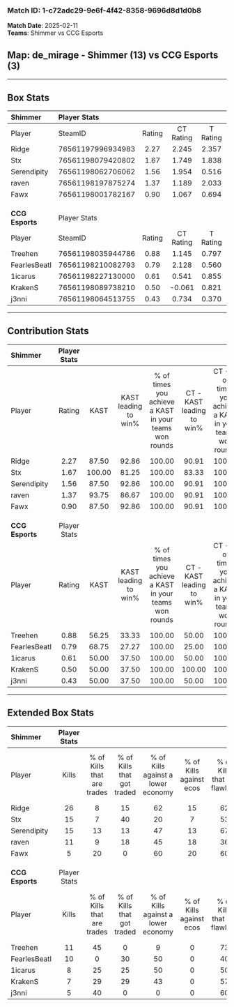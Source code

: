 ### Match ID: 1-c72adc29-9e6f-4f42-8358-9696d8d1d0b8  
**Match Date**: 2025-02-11  
**Teams**: Shimmer vs CCG Esports  

## **Map**: de_mirage - Shimmer (13) vs CCG Esports (3)  
---  

## Box Stats  

| **Shimmer**     | Player Stats      |        |           |          |        |       |       |         |        |      |     |
| :- | :- | :-: | :-: | :-: | :-: | :-: | :-: | :-: | :-: | :-: | :-: |
| Player          | SteamID           | Rating | CT Rating | T Rating |  KAST  |  ADR  | Kills | Assists | Deaths | K/D  | HS% |
| Ridge           | 76561197996934983 |  2.27  |   2.245   |  2.357   | 87.50  | 140.3 |  26   |    3    |   9    | 2.89 | 50  |
| Stx             | 76561198079420802 |  1.67  |   1.749   |  1.838   | 100.00 | 101.9 |  15   |    7    |   9    | 1.67 | 66  |
| Serendipity     | 76561198062706062 |  1.56  |   1.954   |  0.516   | 87.50  | 99.4  |  15   |    5    |   9    | 1.67 | 73  |
| raven           | 76561198197875274 |  1.37  |   1.189   |  2.033   | 93.75  | 73.4  |  11   |    4    |   7    | 1.57 | 45  |
| Fawx            | 76561198001782167 |  0.90  |   1.067   |  0.694   | 87.50  | 45.7  |   5   |    3    |   7    | 0.71 | 40  |
|                 |                   |        |           |          |        |       |       |         |        |      |     |
|                 |                   |        |           |          |        |       |       |         |        |      |     |
|                 |                   |        |           |          |        |       |       |         |        |      |     |
| **CCG Esports** | Player Stats      |        |           |          |        |       |       |         |        |      |     |
| Player          | SteamID           | Rating | CT Rating | T Rating |  KAST  |  ADR  | Kills | Assists | Deaths | K/D  | HS% |
| Treehen         | 76561198035944786 |  0.88  |   1.145   |  0.797   | 56.25  | 70.6  |  11   |    4    |   13   | 0.85 | 27  |
| FearlesBeatl    | 76561198210082793 |  0.79  |   2.128   |  0.560   | 68.75  | 63.3  |  10   |    2    |   16   | 0.63 | 70  |
| 1icarus         | 76561198227130000 |  0.61  |   0.541   |  0.855   | 50.00  | 61.8  |   8   |    3    |   14   | 0.57 | 75  |
| KrakenS         | 76561198089738210 |  0.50  |  -0.061   |  0.821   | 50.00  | 44.8  |   7   |    3    |   14   | 0.50 | 42  |
| j3nni           | 76561198064513755 |  0.43  |   0.734   |  0.370   | 50.00  | 60.6  |   5   |    6    |   15   | 0.33 | 60  |
---  

## Contribution Stats  

| **Shimmer**     | Player Stats |        |                      |                                                        |                           |                                                             |                          |                                                            |
| :- | :-: | :-: | :-: | :-: | :-: | :-: | :-: | :-: |
| Player          |    Rating    |  KAST  | KAST leading to win% | % of times you achieve a KAST in your teams won rounds | CT - KAST leading to win% | CT - % of times you achieve a KAST in your teams won rounds | T - KAST leading to win% | T - % of times you achieve a KAST in your teams won rounds |
| Ridge           |     2.27     | 87.50  |        92.86         |                         100.00                         |           90.91           |                           100.00                            |          100.00          |                           100.00                           |
| Stx             |     1.67     | 100.00 |        81.25         |                         100.00                         |           83.33           |                           100.00                            |          75.00           |                           100.00                           |
| Serendipity     |     1.56     | 87.50  |        92.86         |                         100.00                         |           90.91           |                           100.00                            |          100.00          |                           100.00                           |
| raven           |     1.37     | 93.75  |        86.67         |                         100.00                         |           90.91           |                           100.00                            |          75.00           |                           100.00                           |
| Fawx            |     0.90     | 87.50  |        92.86         |                         100.00                         |           90.91           |                           100.00                            |          100.00          |                           100.00                           |
|                 |              |        |                      |                                                        |                           |                                                             |                          |                                                            |
|                 |              |        |                      |                                                        |                           |                                                             |                          |                                                            |
|                 |              |        |                      |                                                        |                           |                                                             |                          |                                                            |
| **CCG Esports** | Player Stats |        |                      |                                                        |                           |                                                             |                          |                                                            |
| Player          |    Rating    |  KAST  | KAST leading to win% | % of times you achieve a KAST in your teams won rounds | CT - KAST leading to win% | CT - % of times you achieve a KAST in your teams won rounds | T - KAST leading to win% | T - % of times you achieve a KAST in your teams won rounds |
| Treehen         |     0.88     | 56.25  |        33.33         |                         100.00                         |           50.00           |                           100.00                            |          28.57           |                           100.00                           |
| FearlesBeatl    |     0.79     | 68.75  |        27.27         |                         100.00                         |           25.00           |                           100.00                            |          28.57           |                           100.00                           |
| 1icarus         |     0.61     | 50.00  |        37.50         |                         100.00                         |           50.00           |                           100.00                            |          33.33           |                           100.00                           |
| KrakenS         |     0.50     | 50.00  |        37.50         |                         100.00                         |          100.00           |                           100.00                            |          28.57           |                           100.00                           |
| j3nni           |     0.43     | 50.00  |        37.50         |                         100.00                         |           50.00           |                           100.00                            |          33.33           |                           100.00                           |
---  

## Extended Box Stats  

| **Shimmer**     | Player Stats |                            |                            |                                    |                         |                              |                                 |        |                             |                                     |                          |                               |                            |
| :- | :-: | :-: | :-: | :-: | :-: | :-: | :-: | :-: | :-: | :-: | :-: | :-: | :-: |
| Player          |    Kills     | % of Kills that are trades | % of Kills that got traded | % of Kills against a lower economy | % of Kills against ecos | % of Kills that are flawless | % of Kills that are close duels | Deaths | % of Deaths that get traded | % of Deaths against a lower economy | % of Deaths against ecos | % of Deaths that are flawless | % of Deaths that are close |
| Ridge           |      26      |             8              |             15             |                 62                 |           15            |              62              |                4                |   9    |              0              |                 11                  |            0             |              78               |             0              |
| Stx             |      15      |             7              |             40             |                 20                 |            7            |              53              |                7                |   9    |             33              |                 33                  |            22            |              44               |             11             |
| Serendipity     |      15      |             13             |             13             |                 47                 |           13            |              67              |                7                |   9    |             11              |                 33                  |            11            |              56               |             11             |
| raven           |      11      |             9              |             18             |                 45                 |           18            |              36              |                0                |   7    |             14              |                 29                  |            0             |              43               |             14             |
| Fawx            |      5       |             20             |             0              |                 60                 |           20            |              60              |                0                |   7    |             29              |                 14                  |            14            |              57               |             0              |
|                 |              |                            |                            |                                    |                         |                              |                                 |        |                             |                                     |                          |                               |                            |
|                 |              |                            |                            |                                    |                         |                              |                                 |        |                             |                                     |                          |                               |                            |
|                 |              |                            |                            |                                    |                         |                              |                                 |        |                             |                                     |                          |                               |                            |
| **CCG Esports** | Player Stats |                            |                            |                                    |                         |                              |                                 |        |                             |                                     |                          |                               |                            |
| Player          |    Kills     | % of Kills that are trades | % of Kills that got traded | % of Kills against a lower economy | % of Kills against ecos | % of Kills that are flawless | % of Kills that are close duels | Deaths | % of Deaths that get traded | % of Deaths against a lower economy | % of Deaths against ecos | % of Deaths that are flawless | % of Deaths that are close |
| Treehen         |      11      |             45             |             0              |                 9                  |            0            |              73              |                9                |   13   |              0              |                 31                  |            0             |              62               |             0              |
| FearlesBeatl    |      10      |             0              |             30             |                 50                 |            0            |              40              |               10                |   16   |             31              |                 25                  |            0             |              63               |             0              |
| 1icarus         |      8       |             25             |             25             |                 50                 |            0            |              50              |                0                |   14   |             36              |                 21                  |            0             |              36               |             7              |
| KrakenS         |      7       |             29             |             29             |                 43                 |            0            |              57              |                0                |   14   |             21              |                 21                  |            0             |              57               |             0              |
| j3nni           |      5       |             40             |             0              |                 0                  |            0            |              60              |               20                |   15   |              7              |                 27                  |            0             |              67               |             13             |
